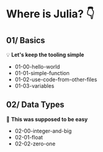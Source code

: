 # Where is Julia? 👇

## 01/ Basics 

💡 **Let's keep the tooling simple**

- 01-00-hello-world
- 01-01-simple-function
- 01-02-use-code-from-other-files
- 01-03-variables


## 02/ Data Types

👊 **This was supposed to be easy**

- 02-00-integer-and-big
- 02-01-float
- 02-02-zero-one